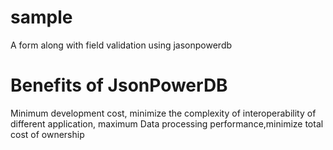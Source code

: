 # sample
A form along with field validation using jasonpowerdb
# Benefits of JsonPowerDB
Minimum development cost, minimize the complexity of interoperability of different application, maximum Data processing performance,minimize total cost of ownership
